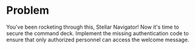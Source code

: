 # Problem
You've been rocketing through this, Stellar Navigator! Now it's time to secure the command deck. Implement the missing authentication code to ensure that only authorized personnel can access the welcome message.
